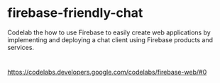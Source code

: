 # firebase-friendly-chat
Codelab the how to use Firebase to easily create web applications by implementing and deploying a chat client using Firebase products and services.
#
https://codelabs.developers.google.com/codelabs/firebase-web/#0
